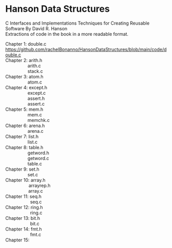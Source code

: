 # Hanson Data Structures
C Interfaces and Implementations Techniques for Creating Reusable Software By David R. Hanson <br>
Extractions of code in the book in a more readable format.<br>

Chapter 1: double.c https://github.com/rachelBonanno/HansonDataStructures/blob/main/code/double.c <br>
Chapter 2: arith.h <br>
&emsp; &emsp; &emsp; &nbsp; &nbsp; arith.c <br>
&emsp; &emsp; &emsp; &nbsp; &nbsp; stack.c <br>
Chapter 3: atom.h <br>
&emsp; &emsp; &emsp; &nbsp; &nbsp; atom.c  <br>
Chapter 4: except.h <br>
&emsp; &emsp; &emsp; &nbsp; &nbsp; except.c <br>
&emsp; &emsp; &emsp; &nbsp; &nbsp; assert.h <br>
&emsp; &emsp; &emsp; &nbsp; &nbsp; assert.c <br>
Chapter 5: mem.h <br>
&emsp; &emsp; &emsp; &nbsp; &nbsp; mem.c <br>
&emsp; &emsp; &emsp; &nbsp; &nbsp; memchk.c <br>
Chapter 6: arena.h <br>
&emsp; &emsp; &emsp; &nbsp; &nbsp; arena.c <br>
Chapter 7: list.h <br>
&emsp; &emsp; &emsp; &nbsp; &nbsp; list.c <br>
Chapter 8: table.h <br>
&emsp; &emsp; &emsp; &nbsp; &nbsp; getword.h <br>
&emsp; &emsp; &emsp; &nbsp; &nbsp; getword.c <br>
&emsp; &emsp; &emsp; &nbsp; &nbsp; table.c <br>
Chapter 9: set.h <br>
&emsp; &emsp; &emsp; &nbsp; &nbsp; set.c <br>
Chapter 10: array.h <br>
&emsp; &emsp; &emsp; &ensp; &nbsp; arrayrep.h <br>
&emsp; &emsp; &emsp; &emsp; array.c <br>
Chapter 11: seq.h <br>
&emsp; &emsp; &emsp; &nbsp; &nbsp; &nbsp; seq.c <br>
Chapter 12: ring.h <br>
&emsp; &emsp; &emsp; &nbsp; &nbsp; &nbsp; ring.c <br>
Chapter 13: bit.h <br>
&emsp; &emsp; &emsp; &nbsp; &nbsp; &nbsp; bit.c <br>
Chapter 14: fmt.h <br>
&emsp; &emsp; &emsp; &nbsp; &nbsp; &nbsp; fmt.c <br>
Chapter 15: <br>
&emsp; &emsp; &emsp; &nbsp; &nbsp; &nbsp; 
&emsp; &emsp; &emsp; &nbsp; &nbsp; &nbsp; 
&emsp; &emsp; &emsp; &nbsp; &nbsp; &nbsp; 
&emsp; &emsp; &emsp; &nbsp; &nbsp; &nbsp; 
&emsp; &emsp; &emsp; &nbsp; &nbsp; &nbsp; 
&emsp; &emsp; &emsp; &nbsp; &nbsp; &nbsp; 
&emsp; &emsp; &emsp; &nbsp; &nbsp; &nbsp; 
           
